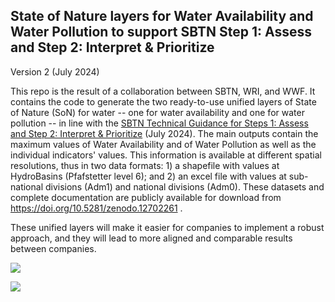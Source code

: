 ## State of Nature layers for Water Availability and Water Pollution to support SBTN Step 1: Assess and Step 2: Interpret & Prioritize

Version 2 (July 2024)

This repo is the result of a collaboration between SBTN, WRI, and WWF. It contains the code to generate the two ready-to-use unified layers of State of Nature (SoN) for water -- one for water availability and one for water pollution -- in line with the [SBTN Technical Guidance for Steps 1: Assess and Step 2: Interpret & Prioritize](https://sciencebasedtargetsnetwork.org/resources/) (July 2024). The main outputs contain the maximum values of Water Availability and of Water Pollution as well as the individual indicators' values. This information is available at different spatial resolutions, thus in two data formats: 1) a shapefile with values at HydroBasins (Pfafstetter level 6); and 2) an excel file with values at sub-national divisions (Adm1) and national divisions (Adm0). These datasets and complete documentation are publicly available for download from <https://doi.org/10.5281/zenodo.12702261> .

These unified layers will make it easier for companies to implement a robust approach, and they will lead to more aligned and comparable results between companies.

![](https://github.com/Qnature/sbtn-SoN-water/assets/136806514/e8684fa5-ea2c-4ab3-8805-306d12e36d6f)

![](https://github.com/Qnature/sbtn-SoN-water/assets/136806514/59e42686-ae52-4725-8b1b-3f785631dfe3)

